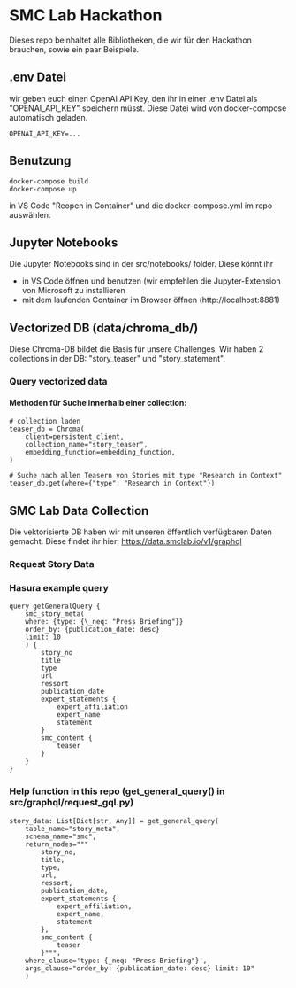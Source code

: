 # SMC Lab Hackathon

Dieses repo beinhaltet alle Bibliotheken, die wir für den Hackathon brauchen, sowie ein paar Beispiele.

## .env Datei

wir geben euch einen OpenAI API Key, den ihr in einer .env Datei als "OPENAI_API_KEY" speichern müsst. Diese Datei wird von docker-compose automatisch geladen.

```
OPENAI_API_KEY=...
```

## Benutzung

```
docker-compose build
docker-compose up
```

in VS Code "Reopen in Container" und die docker-compose.yml im repo auswählen.

## Jupyter Notebooks

Die Jupyter Notebooks sind in der src/notebooks/ folder. Diese könnt ihr

- in VS Code öffnen und benutzen (wir empfehlen die Jupyter-Extension von Microsoft zu installieren
- mit dem laufenden Container im Browser öffnen (http://localhost:8881)

## Vectorized DB (data/chroma_db/)

Diese Chroma-DB bildet die Basis für unsere Challenges. Wir haben 2 collections in der DB: "story_teaser" und "story_statement".

### Query vectorized data

#### Methoden für Suche innerhalb einer collection:

```
# collection laden
teaser_db = Chroma(
    client=persistent_client,
    collection_name="story_teaser",
    embedding_function=embedding_function,
)

# Suche nach allen Teasern von Stories mit type "Research in Context"
teaser_db.get(where={"type": "Research in Context"})
```

## SMC Lab Data Collection

Die vektorisierte DB haben wir mit unseren öffentlich verfügbaren Daten gemacht. Diese findet ihr hier: https://data.smclab.io/v1/graphql

### Request Story Data

### Hasura example query

```
query getGeneralQuery {
    smc_story_meta(
    where: {type: {\_neq: "Press Briefing"}}
    order_by: {publication_date: desc}
    limit: 10
    ) {
        story_no
        title
        type
        url
        ressort
        publication_date
        expert_statements {
            expert_affiliation
            expert_name
            statement
        }
        smc_content {
            teaser
        }
    }
}
```

### Help function in this repo (get_general_query() in src/graphql/request_gql.py)

```
story_data: List[Dict[str, Any]] = get_general_query(
    table_name="story_meta",
    schema_name="smc",
    return_nodes="""
        story_no,
        title,
        type,
        url,
        ressort,
        publication_date,
        expert_statements {
            expert_affiliation,
            expert_name,
            statement
        },
        smc_content {
            teaser
        }""",
    where_clause='type: {_neq: "Press Briefing"}',
    args_clause="order_by: {publication_date: desc} limit: 10"
    )
```
